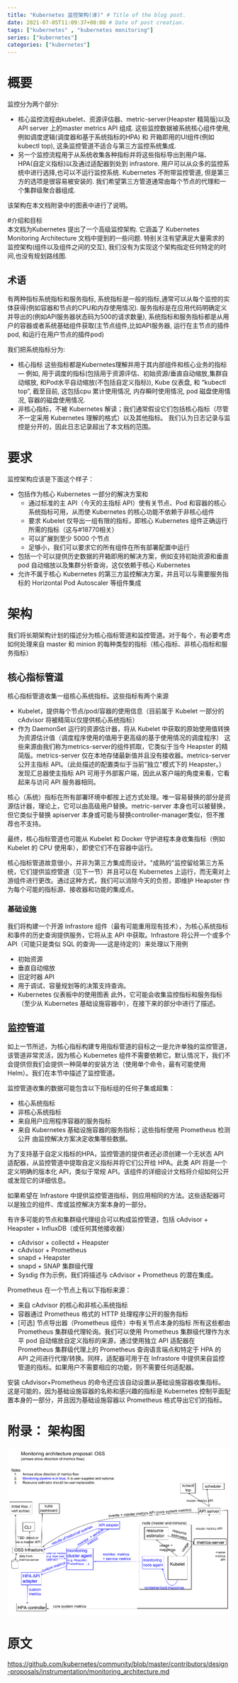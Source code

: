 ```yaml
---
title: "Kubernetes 监控架构(译)" # Title of the blog post.
date: 2021-07-05T11:09:37+08:00 # Date of post creation.
tags: ["kubernetes" , "kubernetes monitoring"]
series: ["kubernetes"]
categories: ["kubernetes"]
---
```

# 概要
监控分为两个部分:
- 核心监控流程由kubelet、资源评估器、metric-server(Heapster 精简版)以及API server 上的master metrics API 组成. 这些监控数据被系统核心组件使用,例如调度逻辑(调度器和基于系统指标的HPA) 和 开箱即用的UI组件(例如 kubectl top), 这条监控管道不适合与第三方监控系统集成.
- 另一个监控流程用于从系统收集各种指标并将这些指标导出到用户端、HPA(自定义指标)以及通过适配器到处到 infrastore. 用户可以从众多的监控系统中进行选择,也可以不运行监控系统. Kubernetes 不附带监控管道, 但是第三方的选项是很容易被安装的. 我们希望第三方管道通常由每个节点的代理和一个集群级聚合器组成.

该架构在本文档附录中的图表中进行了说明。

#介绍和目标  
本文档为Kubernetes 提出了一个高级监控架构. 它涵盖了  Kubernetes Monitoring Architecture 文档中提到的一些问题. 特别关注有望满足大量需求的监控架构(组件以及组件之间的交互), 我们没有为实现这个架构指定任何特定的时间,也没有规划路线图.

## 术语  
有两种指标系统指标和服务指标, 系统指标是一般的指标,通常可以从每个监控的实体获得(例如容器和节点的CPU和内存使用情况). 服务指标是在应用代码明确定义并导出的(例如API服务器状态码为500的请求数量), 系统指标和服务指标都是从用户的容器或者系统基础组件获取(主节点组件,比如API服务器, 运行在主节点的插件pod, 和运行在用户节点的插件pod)

我们把系统指标分为:
- 核心指标 这些指标都是Kubernetes理解并用于其内部组件和核心业务的指标 — 例如, 用于调度的指标(包括用于资源评估、初始资源/垂直自动缩放,集群自动缩放, 和Pod水平自动缩放(不包括自定义指标)), Kube 仪表盘, 和 “kubectl top”, 截至目前, 这包括cpu 累计使用情况, 内存瞬时使用情况, pod 磁盘使用情况, 容器的磁盘使用情况.
- 非核心指标，不被 Kubernetes 解读；我们通常假设它们包括核心指标（尽管不一定采用 Kubernetes 理解的格式）以及其他指标。
我们认为日志记录与监控是分开的，因此日志记录超出了本文档的范围。

# 要求  
监控架构应该是下面这个样子：
- 包括作为核心 Kubernetes 一部分的解决方案和  
  - 通过标准的主 API（今天的主指标 API）使有关节点、Pod 和容器的核心系统指标可用，从而使 Kubernetes 的核心功能不依赖于非核心组件
  - 要求 Kubelet 仅导出一组有限的指标，即核心 Kubernetes 组件正确运行所需的指标（这与#18770相关）
  - 可以扩展到至少 5000 个节点
  - 足够小，我们可以要求它的所有组件在所有部署配置中运行
- 包括一个可以提供历史数据的开箱即用的解决方案，例如支持初始资源和垂直 pod 自动缩放以及集群分析查询，这仅依赖于核心 Kubernetes
- 允许不属于核心 Kubernetes 的第三方监控解决方案，并且可以与需要服务指标的 Horizo​​ntal Pod Autoscaler 等组件集成

# 架构  
我们将长期架构计划的描述分为核心指标管道和监控管道。对于每个，有必要考虑如何处理来自 master 和 minion 的每种类型的指标（核心指标、非核心指标和服务指标）
## 核心指标管道  
核心指标管道收集一组核心系统指标。这些指标有两个来源
- Kubelet，提供每个节点/pod/容器的使用信息（目前属于 Kubelet 一部分的 cAdvisor 将被精简以仅提供核心系统指标）
- 作为 DaemonSet 运行的资源估计器，将从 Kubelet 中获取的原始使用值转换为资源估计值（调度程序使用的值用于更高级的基于使用情况的调度程序）
这些来源由我们称为metrics-server的组件抓取，它类似于当今 Heapster 的精简版。metrics-server 仅在本地存储最新值并且没有接收器。metrics-server 公开主指标 API。（此处描述的配置类似于当前"独立"模式下的 Heapster。） 发现汇总器使主指标 API 可用于外部客户端，因此从客户端的角度来看，它看起来与访问 API 服务器相同。

核心（系统）指标在所有部署环境中都按上述方式处理。唯一容易替换的部分是资源估计器，理论上，它可以由高级用户替换。metric-server 本身也可以被替换，但它类似于替换 apiserver 本身或可能与替换controller-manager类似，但不推荐也不支持。

最终，核心指标管道也可能从 Kubelet 和 Docker 守护进程本身收集指标（例如 Kubelet 的 CPU 使用率），即使它们不在容器中运行。

核心指标管道故意很小，并非为第三方集成而设计。"成熟的"监控留给第三方系统，它们提供监控管道（见下一节）并且可以在 Kubernetes 上运行，而无需对上游组件进行更改。通过这种方式，我们可以消除今天的负担，即维护 Heapster 作为每个可能的指标源、接收器和功能的集成点。

### 基础设施  
我们将构建一个开源 Infrastore 组件（最有可能重用现有技术），为核心系统指标和事件的历史查询提供服务，它将从主 API 中获取。Infrastore 将公开一个或多个 API（可能只是类似 SQL 的查询——这是待定的）来处理以下用例

- 初始资源
- 垂直自动缩放
- 旧定时器 API
- 用于调试、容量规划等的决策支持查询。
- Kubernetes 仪表板中的使用图表
此外，它可能会收集监控指标和服务指标（至少从 Kubernetes 基础设施容器中），在接下来的部分中进行了描述。

## 监控管道
如上一节所述，为核心指标构建专用指标管道的目标之一是允许单独的监控管道，该管道非常灵活，因为核心 Kubernetes 组件不需要依赖它。默认情况下，我们不会提供但我们会提供一种简单的安装方法（使用单个命令，最有可能使用 Helm）。我们在本节中描述了监控管道。

监控管道收集的数据可能包含以下指标组的任何子集或超集：

- 核心系统指标
- 非核心系统指标
- 来自用户应用程序容器的服务指标
- 来自 Kubernetes 基础设施容器的服务指标；这些指标使用 Prometheus 检测公开
由监控解决方案决定收集哪些数据。

为了支持基于自定义指标的HPA，监控管道的提供者还必须创建一个无状态 API 适配器，从监控管道中提取自定义指标并将它们公开给 HPA。此类 API 将是一个定义明确的版本化 API，类似于常规 API。该组件的详细设计文档将介绍如何公开或发现它的详细信息。

如果希望在 Infrastore 中提供监控管道指标，则应用相同的方法。这些适配器可以是独立的组件、库或监控解决方案本身的一部分。

有许多可能的节点和集群级代理组合可以构成监控管道，包括 cAdvisor + Heapster + InfluxDB（或任何其他接收器）

- cAdvisor + collectd + Heapster
- cAdvisor + Prometheus
- snapd + Heapster
- snapd + SNAP 集群级代理
- Sysdig
作为示例，我们将描述与 cAdvisor + Prometheus 的潜在集成。

Prometheus 在一个节点上有以下指标来源：

- 来自 cAdvisor 的核心和非核心系统指标
- 容器通过 Prometheus 格式的 HTTP 处理程序公开的服务指标
- [可选] 节点导出器（Prometheus 组件）中有关节点本身的指标
所有这些都由 Prometheus 集群级代理轮询。我们可以使用 Prometheus 集群级代理作为水平 pod 自动缩放自定义指标的来源，通过使用独立 API 适配器在 Prometheus 集群级代理上的 Prometheus 查询语言端点和特定于 HPA 的 API 之间进行代理/转换。同样，适配器可用于在 Infrastore 中提供来自监控管道的指标。如果用户不需要相应的功能，则不需要任何适配器。

安装 cAdvisor+Prometheus 的命令还应该自动设置从基础设施容器收集指标。这是可能的，因为基础设施容器的名称和感兴趣的指标是 Kubernetes 控制平面配置本身的一部分，并且因为基础设施容器以 Prometheus 格式导出它们的指标。

# 附录： 架构图  
![](/static/k8s/monitoring_architecture.png)


# 原文
https://github.com/kubernetes/community/blob/master/contributors/design-proposals/instrumentation/monitoring_architecture.md
